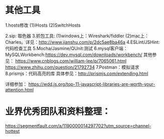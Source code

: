 # 其他工具
  1.hosts修改
    (1)iHosts
    (2)SwitchHosts

  2.sip: 取色器
  3.抓包工具:
    (1)windows上：Wireshark/fiddler
    (2)mac上：Charles。详见：http://www.jianshu.com/p/2dc5ae8ba46a
  4.ESLint/JSHint:代码检查工具
  5.Mocha/Jasmine/QUnit:测试
  6.mysql客户端：
    MySQLWorkbench:https://dev.mysql.com/downloads/workbench/ 
    其他参见：
      https://www.cnblogs.com/william-lee/p/7065061.html
      https://www.zhihu.com/question/21792734
  7.Postman：模拟请求
  8.prismjs：代码高亮的库
    具体参见：http://prismjs.com/extending.html

详细参加：
  https://wdd.js.org/top-11-javascript-libraries-are-worth-your-attention.html

# 业界优秀团队和资料整理：
  https://segmentfault.com/a/1190000014297702?utm_source=channel-hottest
  




